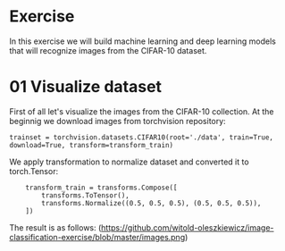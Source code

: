 # Exercise
In this exercise we will build machine learning and deep learning models that will recognize images from the CIFAR-10 dataset.
# 01 Visualize dataset
First of all let's visualize the images from the CIFAR-10 collection. At the beginnig we download images from torchvision repository:
```
trainset = torchvision.datasets.CIFAR10(root='./data', train=True, download=True, transform=transform_train)
```

We apply transformation to normalize dataset and converted it to torch.Tensor:

```
    transform_train = transforms.Compose([
        transforms.ToTensor(),
        transforms.Normalize((0.5, 0.5, 0.5), (0.5, 0.5, 0.5)),
    ])
```

The result is as follows:
(https://github.com/witold-oleszkiewicz/image-classification-exercise/blob/master/images.png)
